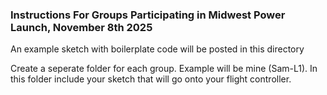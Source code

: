 ### Instructions For Groups Participating in Midwest Power Launch, November 8th 2025

An example sketch with boilerplate code will be posted in this directory

Create a seperate folder for each group. Example will be mine (Sam-L1). In this folder include your sketch that will go onto your flight controller.
